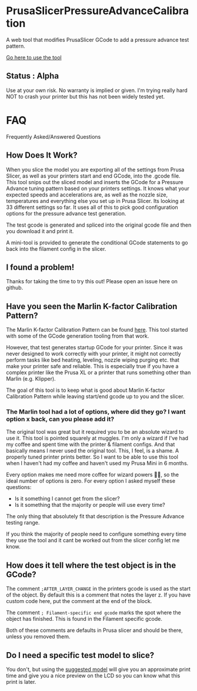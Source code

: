 # PrusaSlicerPressureAdvanceCalibration
A web tool that modifies PrusaSlicer GCode to add a pressure advance test pattern.

[Go here to use the tool](https://garethky.github.io/PrusaSlicerPressureAdvanceCalibration/)

## Status : Alpha
Use at your own risk. No warranty is implied or given. I'm trying really hard NOT to crash your printer but this has not been widely tested yet.

# FAQ
Frequently Asked/Answered Questions

## How Does It Work?

When you slice the model you are exporting all of the settings from Prusa Slicer, as well as your printers start and end GCode, into the .gcode file. This tool snips out the sliced model and inserts the GCode for a Pressure Advance tuning pattern based on your printers settings. It knows what your expected speeds and accelerations are, as well as the nozzle size, temperatures and everything else you set up in Prusa Slicer. Its looking at 33 different settings so far. It uses all of this to pick good configuration options for the pressure advance test generation.

The test gcode is generated and spliced into the original gcode file and then you download it and print it.

A mini-tool is provided to generate the conditional GCode statements to go back into the filament config in the slicer.

## I found a problem!

Thanks for taking the time to try this out! Please open an issue here on github.

## Have you seen the Marlin K-factor Calibration Pattern?
The Marlin K-factor Calibration Pattern can be found [here](https://marlinfw.org/tools/lin_advance/k-factor.html). This tool started with some of the GCode generation tooling from that work.

However, that test generates startup GCode for your printer. Since it was never designed to work correctly with your printer, it might not correctly perform tasks like bed heating, leveling, nozzle wiping purging etc. that make your printer safe and reliable. This is especially true if you have a complex printer like the Prusa XL or a printer that runs something other than Marlin (e.g. Klipper).

The goal of this tool is to keep what is good about Marlin K-factor Calibration Pattern while leaving start/end gcode up to you and the slicer.

### The Marlin tool had a lot of options, where did they go? I want option x back, can you please add it?
The original tool was great but it required you to be an absolute wizard to use it. This tool is pointed squarely at muggles. I'm only a wizard if I've had my coffee and spent time with the printer & filament configs. And that basically means I never used the original tool. This, I feel, is a shame. A properly tuned printer prints better. So I want to be able to use this tool when I haven't had my coffee and haven't used my Prusa Mini in 6 months.

Every option makes me need more coffee for wizard powers 🧙‍♂️, so the ideal number of options is zero. For every option I asked myself these questions:

* Is it something I cannot get from the slicer?
* Is it something that the majority or people will use every time?

The only thing that absolutely fit that description is the Pressure Advance testing range.

If you think the majority of people need to configure something every time they use the tool and it cant be worked out from the slicer config let me know.

## How does it tell where the test object is in the GCode?

The comment `;AFTER_LAYER_CHANGE` in the printers gcode is used as the start of the object. By default this is a comment that notes the layer z. If you have custom code here, put the comment at the end of the block.

The comment `; Filament-specific end gcode` marks the spot where the object has finished. This is found in the Filament specific gcode.

Both of these comments are defaults in Prusa slicer and should be there, unless you removed them.

## Do I need a specific test model to slice?

You don't, but using the [suggested model](https://www.printables.com/model/641490) will give you an approximate print time and give you a nice preview on the LCD so you can know what this print is later.